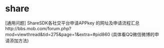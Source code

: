 # share

[通用问题] ShareSDK各社交平台申请APPkey 的网址及申请流程汇总http://bbs.mob.com/forum.php?mod=viewthread&tid=275&page=1&extra=#pid860
(具体看QQ微信微博的申请添加方法)
